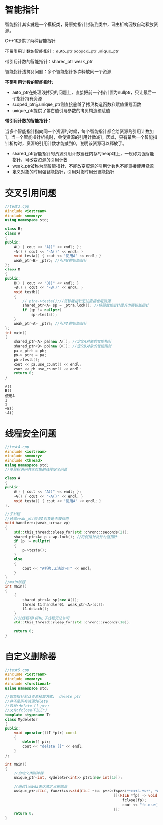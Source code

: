 # 智能指针

智能指针其实就是一个模板类，将原始指针封装到类中，可由析构函数自动释放资源。

C++11提供了两种智能指针

不带引用计数的智能指针：auto_ptr  scoped_ptr  unique_ptr

带引用计数的智能指针：shared_ptr   weak_ptr

智能指针浅拷贝问题：多个智能指针多次释放同一个资源

**不带引用计数的智能指针:**

* auto_ptr在处理浅拷贝的问题上，直接把前一个指针置为nullptr，只让最后一个指针持有资源
* scoped_ptr与unique_ptr则直接删除了拷贝构造函数和赋值重载函数
* unique_ptr提供了带右值引用参数的拷贝构造和赋值

**带引用计数的智能指针：**

当多个智能指针指向同一个资源的时候，每个智能指针都会给资源的引用计数加1，当一个智能指针析构时，会使资源的引用计数减1，因此，只有最后一个智能指针析构时，资源的引用计数才能减到0，说明该资源可以释放了。

* shared_ptr智能指针的资源引用计数器在内存的heap堆上，一般称为强智能指针，可改变资源的引用计数
* weak_ptr被称为弱智能指针，不能改变资源的引用计数也不能直接使用资源
* 定义对象的时用强智能指针，引用对象时用弱智能指针

# 交叉引用问题

```cpp
//test3.cpp
#include <iostream>
#include <memory>
using namespace std;

class B;
class A
{
public:
    A() { cout << "A()" << endl; };
    ~A() { cout << "~A()" << endl; }
    void testa() { cout << "使用A" << endl; }
    weak_ptr<B> _ptrb; //引用B的智能指针
};
class B
{
public:
    B() { cout << "B()" << endl; }
    ~B() { cout << "~B()" << endl; }
    void testb()
    {
        //_ptra->testa();//弱智能指针无法直接使用资源
        shared_ptr<A> sp = _ptra.lock(); //将弱智能指针提升为强智能指针
        if (sp != nullptr)
            sp->testa();
    }
    weak_ptr<A> _ptra; //引用A的智能指针
};
int main()
{
    shared_ptr<A> pa(new A()); //定义A对象的智能指针
    shared_ptr<B> pb(new B()); //定义B对象的智能指针
    pa->_ptrb = pb;
    pb->_ptra = pa;
    pb->testb();
    cout << pa.use_count() << endl;
    cout << pb.use_count() << endl;
    return 0;
}
```

```
A()
B()
使用A
1
1
~B()
~A()
```

# 线程安全问题

```cpp
//test4.cpp
#include <iostream>
#include <memory>
#include <thread>
using namespace std;
//多线程访问共享对象的线程安全问题

class A
{
public:
    A() { cout << "A()" << endl; };
    ~A() { cout << "~A()" << endl; }
    void testa() { cout << "使用A" << endl; }
};

//子线程
//通过weak_ptr检测A对象是否被析构
void handler01(weak_ptr<A> wp)
{
    std::this_thread::sleep_for(std::chrono::seconds(2));
    shared_ptr<A> p = wp.lock(); //将弱指针提升为强指针
    if (p != nullptr)
    {
        p->testa();
    }
    else
    {
        cout << "A析构,无法访问!" << endl;
    }
}
//main线程 
int main()
{
    {
        shared_ptr<A> sp(new A());
        thread t1(handler01, weak_ptr<A>(sp));
        t1.detach();
    }
    //父线程将A析构,子线程无法访问
    std::this_thread::sleep_for(std::chrono::seconds(10));

    return 0;
}
```

# 自定义删除器
```cpp
//test5.cpp
#include <iostream>
#include <memory>
#include <functional>
using namespace std;

//智能指针默认资源释放方式:  delete ptr
//并不是所有资源delete
//数组:delete [] ptr;
//文件:fclose(FILE*)
template <typename T>
class Mydeletor
{
public:
    void operator()(T *ptr) const
    {
        delete[] ptr;
        cout << "delete []" << endl;
    }
};

int main()
{
    //自定义类删除器
    unique_ptr<int, Mydeletor<int>> ptr1(new int[10]);

    //通过lambda表达式定义删除器
    unique_ptr<FILE, function<void(FILE *)>> ptr2(fopen("test5.txt", "a"),
                                                  [](FILE *fp) -> void {
                                                      fclose(fp);
                                                      cout << "fclose()" << endl;
                                                  });
    return 0;
}
```
